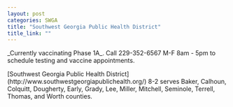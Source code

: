 ```yaml
---
layout: post
categories: SWGA
title: "Southwest Georgia Public Health District"
title_link: ""
---
```

<p>_Currently vaccinating Phase 1A_. Call 229-352-6567 M-F 8am - 5pm to schedule testing and vaccine appointments.</p>
<p>[Southwest Georgia Public Health District](http://www.southwestgeorgiapublichealth.org/) 8-2 serves Baker, Calhoun, Colquitt, Dougherty, Early, Grady, Lee, Miller, Mitchell, Seminole, Terrell, Thomas, and Worth counties.</p>